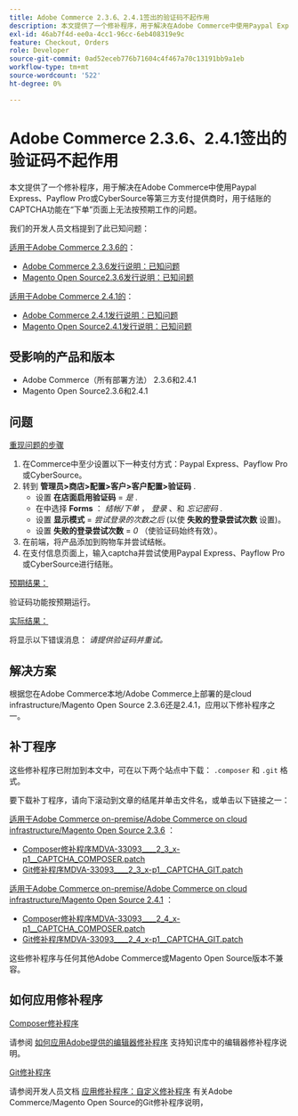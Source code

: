 ```yaml
---
title: Adobe Commerce 2.3.6、2.4.1签出的验证码不起作用
description: 本文提供了一个修补程序，用于解决在Adobe Commerce中使用Paypal Express、Payflow Pro或CyberSource等第三方支付提供商时，用于结账的CAPTCHA功能在“下单”页面上无法按预期工作的问题。
exl-id: 46ab7f4d-ee0a-4cc1-96cc-6eb408319e9c
feature: Checkout, Orders
role: Developer
source-git-commit: 0ad52eceb776b71604c4f467a70c13191bb9a1eb
workflow-type: tm+mt
source-wordcount: '522'
ht-degree: 0%

---
```


# Adobe Commerce 2.3.6、2.4.1签出的验证码不起作用

本文提供了一个修补程序，用于解决在Adobe Commerce中使用Paypal Express、Payflow Pro或CyberSource等第三方支付提供商时，用于结账的CAPTCHA功能在“下单”页面上无法按预期工作的问题。

我们的开发人员文档提到了此已知问题：

<u>适用于Adobe Commerce 2.3.6的</u>：

* [Adobe Commerce 2.3.6发行说明：已知问题](https://devdocs.magento.com/guides/v2.3/release-notes/commerce-2-3-6.html#known-issues)
* [Magento Open Source2.3.6发行说明：已知问题](https://devdocs.magento.com/guides/v2.3/release-notes/open-source-2-3-6.html#known-issues)

<u>适用于Adobe Commerce 2.4.1的</u>：

* [Adobe Commerce 2.4.1发行说明：已知问题](https://devdocs.magento.com/guides/v2.4/release-notes/commerce-2-4-1.html#known-issues)
* [Magento Open Source2.4.1发行说明：已知问题](https://devdocs.magento.com/guides/v2.4/release-notes/open-source-2-4-1.html#known-issues)

## 受影响的产品和版本

* Adobe Commerce（所有部署方法） 2.3.6和2.4.1
* Magento Open Source2.3.6和2.4.1

## 问题

<u>重现问题的步骤</u>

1. 在Commerce中至少设置以下一种支付方式：Paypal Express、Payflow Pro或CyberSource。
1. 转到 **管理员>商店>配置>客户>客户配置>验证码** .
   * 设置 **在店面启用验证码** = *是* .
   * 在中选择 **Forms** ： *结帐/下单* ， *登录* 、和 *忘记密码* .
   * 设置 **显示模式** = *尝试登录的次数之后* (以使 **失败的登录尝试次数** 设置)。
   * 设置 **失败的登录尝试次数** = *0* （使验证码始终有效）。
1. 在前端，将产品添加到购物车并尝试结帐。
1. 在支付信息页面上，输入captcha并尝试使用Paypal Express、Payflow Pro或CyberSource进行结账。

<u>预期结果：</u>

验证码功能按预期运行。

<u>实际结果：</u>

将显示以下错误消息： *请提供验证码并重试。*

## 解决方案

根据您在Adobe Commerce本地/Adobe Commerce上部署的是cloud infrastructure/Magento Open Source 2.3.6还是2.4.1，应用以下修补程序之一。

## 补丁程序

这些修补程序已附加到本文中，可在以下两个站点中下载： `.composer` 和 `.git` 格式。

要下载补丁程序，请向下滚动到文章的结尾并单击文件名，或单击以下链接之一：

<u>适用于Adobe Commerce on-premise/Adobe Commerce on cloud infrastructure/Magento Open Source 2.3.6</u> ：

* [Composer修补程序MDVA-33093\_\_\_\_2\_3\_x-p1\_\_CAPTCHA\_COMPOSER.patch](assets/MDVA-33093____2_3_x-p1__CAPTCHA_COMPOSER.patch.zip)
* [Git修补程序MDVA-33093\_\_\_\_2\_3\_x-p1\_\_CAPTCHA\_GIT.patch](assets/MDVA-33093____2_3_x-p1__CAPTCHA_GIT.patch.zip)

<u>适用于Adobe Commerce on-premise/Adobe Commerce on cloud infrastructure/Magento Open Source 2.4.1</u> ：

* [Composer修补程序MDVA-33093\_\_\_\_2\_4\_x-p1\_\_CAPTCHA\_COMPOSER.patch](assets/MDVA-33093____2_4_x-p1__CAPTCHA_COMPOSER.patch.zip)
* [Git修补程序MDVA-33093\_\_\_\_2\_4\_x-p1\_\_CAPTCHA\_GIT.patch](assets/MDVA-33093____2_4_x-p1__CAPTCHA_GIT.patch.zip)

这些修补程序与任何其他Adobe Commerce或Magento Open Source版本不兼容。

## 如何应用修补程序

<u>Composer修补程序</u>

请参阅 [如何应用Adobe提供的编辑器修补程序](/help/how-to/general/how-to-apply-a-composer-patch-provided-by-magento.md) 支持知识库中的编辑器修补程序说明。

<u>Git修补程序</u>

请参阅开发人员文档 [应用修补程序：自定义修补程序](https://devdocs.magento.com/guides/v2.4/comp-mgr/patching.html#custom-patches) 有关Adobe Commerce/Magento Open Source的Git修补程序说明，
